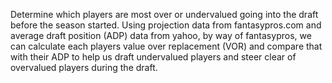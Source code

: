 Determine which players are most over or undervalued going into the draft before the season started. Using projection data from fantasypros.com and average draft position (ADP) data from yahoo, by way of fantasypros, we can calculate each players value over replacement (VOR) and compare that with their ADP to help us draft undervalued players and steer clear of overvalued players during the draft.
